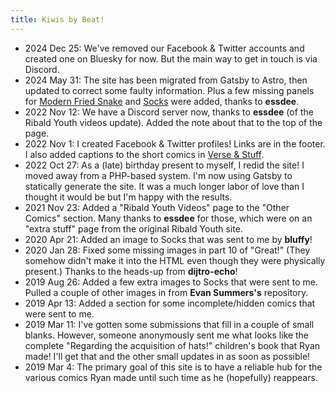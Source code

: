 ```yaml
---
title: Kiwis by Beat!
---
```


- 2024 Dec 25: We've removed our Facebook & Twitter accounts and created one on Bluesky for now. But the main way to get in touch is via Discord.
- 2024 May 31: The site has been migrated from Gatsby to Astro, then updated to correct some faulty information. Plus a few missing panels for [Modern Fried Snake](/modern-fried-snake) and [Socks](/socks) were added, thanks to **essdee**.
- 2022 Nov 12: We have a Discord server now, thanks to **essdee** (of the Ribald Youth videos update). Added the note about that to the top of the page.
- 2022 Nov 1: I created Facebook & Twitter profiles! Links are in the footer. I also added captions to the short comics in [Verse & Stuff](/verse-and-stuff).
- 2022 Oct 27: As a (late) birthday present to myself, I redid the site! I moved away from a PHP-based system. I'm now using Gatsby to statically generate the site. It was a much longer labor of love than I thought it would be but I'm happy with the results.
- 2021 Nov 23: Added a "Ribald Youth Videos" page to the "Other Comics" section. Many thanks to **essdee** for those, which were on an "extra stuff" page from the original Ribald Youth site.
- 2020 Apr 21: Added an image to Socks that was sent to me by **bluffy**!
- 2020 Jan 28: Fixed some missing images in part 10 of "Great!" (They somehow didn't make it into the HTML even though they were physically present.) Thanks to the heads-up from **dijtro-echo**!
- 2019 Aug 26: Added a few extra images to Socks that were sent to me. Pulled a couple of other images in from **Evan Summers's** repository.
- 2019 Apr 13: Added a section for some incomplete/hidden comics that were sent to me.
- 2019 Mar 11: I've gotten some submissions that fill in a couple of small blanks. However, someone anonymously sent me what looks like the complete "Regarding the acquisition of hats!" children's book that Ryan made! I'll get that and the other small updates in as soon as possible!
- 2019 Mar 4: The primary goal of this site is to have a reliable hub for the various comics Ryan made until such time as he (hopefully) reappears.
